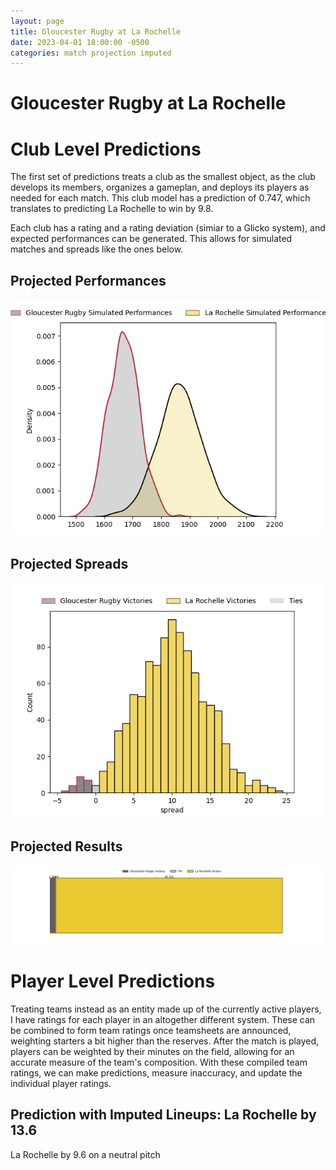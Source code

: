 ```yaml
---  
layout: page  
title: Gloucester Rugby at La Rochelle  
date: 2023-04-01 18:00:00 -0500  
categories: match projection imputed  
---
```

# Gloucester Rugby at La Rochelle

# Club Level Predictions


The first set of predictions treats a club as the smallest object, as the club develops its members, organizes a gameplan, and deploys its players as needed for each match. This club model has a prediction of 0.747, which translates to predicting La Rochelle to win by 9.8.

Each club has a rating and a rating deviation (simiar to a Glicko system), and expected performances can be generated. This allows for simulated matches and spreads like the ones below.
## Projected Performances


![Projected Performances](plots/performances_2023-04-01-LaRochelle-GloucesterRugby.png)
## Projected Spreads


![Projected Spreads](plots/spreads_2023-04-01-LaRochelle-GloucesterRugby.png)
## Projected Results


![Projected Results](plots/resultbar_2023-04-01-LaRochelle-GloucesterRugby.png)
# Player Level Predictions


Treating teams instead as an entity made up of the currently active players, I have ratings for each player in an altogether different system. These can be combined to form team ratings once teamsheets are announced, weighting starters a bit higher than the reserves. After the match is played, players can be weighted by their minutes on the field, allowing for an accurate measure of the team's composition. With these compiled team ratings, we can make predictions, measure inaccuracy, and update the individual player ratings.
## Prediction with Imputed Lineups: La Rochelle by 13.6


La Rochelle by 9.6 on a neutral pitch

